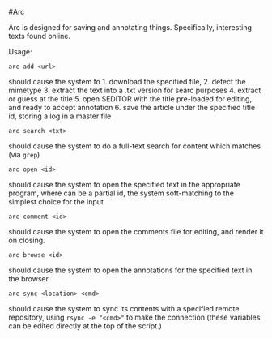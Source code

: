 #Arc

Arc is designed for saving and annotating things. Specifically, interesting texts found online.

Usage:

```{bash}
arc add <url>
```
should cause the system to 
	1. download the specified file, 
	2. detect the mimetype
	3. extract the text into a .txt version for searc purposes
	4. extract or guess at the title
	5. open $EDITOR with the title pre-loaded for editing, and ready to accept annotation
	6. save the article under the specified title id, storing a log in a master file

```{bash}
arc search <txt>
```
should cause the system to do a full-text search for content which matches (via `grep`)


```{bash}
arc open <id>
```
should cause the system to open the specified text in the appropriate program, where <id> can
be a partial id, the system soft-matching to the simplest choice for the input

```{bash}
arc comment <id>
```
should cause the system to open the comments file for editing, and render it on closing.

```{bash}
arc browse <id>
```
should cause the system to open the annotations for the  specified text in the browser


```{bash}
arc sync <location> <cmd>
```
should cause the system to sync its contents with a specified remote repository, using
`rsync -e "<cmd>"` to make the connection (these variables can be edited directly at the
top of the script.)


